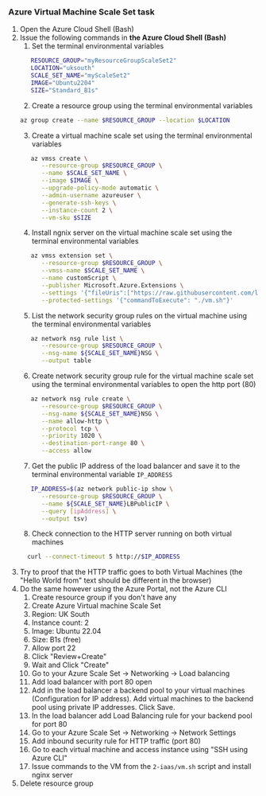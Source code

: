### Azure Virtual Machine Scale Set task

1. Open the Azure Cloud Shell (Bash)
2. Issue the following commands in **the Azure Cloud Shell (Bash)**
   1. Set the terminal environmental variables 
   ```bash
      RESOURCE_GROUP="myResourceGroupScaleSet2"
      LOCATION="uksouth"
      SCALE_SET_NAME="myScaleSet2"
      IMAGE="Ubuntu2204"
      SIZE="Standard_B1s"
   ```
   2. Create a resource group using the terminal environmental variables
   ```bash
   az group create --name $RESOURCE_GROUP --location $LOCATION
   ```
   3. Create a virtual machine scale set using the terminal environmental variables
   ```bash
      az vmss create \
         --resource-group $RESOURCE_GROUP \
         --name $SCALE_SET_NAME \
         --image $IMAGE \
         --upgrade-policy-mode automatic \
         --admin-username azureuser \
         --generate-ssh-keys \
         --instance-count 2 \
         --vm-sku $SIZE
   ```
   4. Install ngnix server on the virtual machine scale set using the terminal environmental variables
   ```bash
      az vmss extension set \
         --resource-group $RESOURCE_GROUP \
         --vmss-name $SCALE_SET_NAME \
         --name customScript \
         --publisher Microsoft.Azure.Extensions \
         --settings '{"fileUris":["https://raw.githubusercontent.com/lsawicki-cdv/course-iot-cloud-computing/refs/heads/main/2-iaas/vm.sh"]}' \
         --protected-settings '{"commandToExecute": "./vm.sh"}'   
   ```
   5. List the network security group rules on the virtual machine using the terminal environmental variables
   ```bash
      az network nsg rule list \
         --resource-group $RESOURCE_GROUP \
         --nsg-name ${SCALE_SET_NAME}NSG \
         --output table
   ```
   6. Create network security group rule for the virtual machine scale set using the terminal environmental variables to open the http port (80)
   ```bash
      az network nsg rule create \
         --resource-group $RESOURCE_GROUP \
         --nsg-name ${SCALE_SET_NAME}NSG \
         --name allow-http \
         --protocol tcp \
         --priority 1020 \
         --destination-port-range 80 \
         --access allow
   ```
   7. Get the public IP address of the load balancer and save it to the terminal environmental variable `IP_ADDRESS`
   ```bash
      IP_ADDRESS=$(az network public-ip show \
         --resource-group $RESOURCE_GROUP \
         --name ${SCALE_SET_NAME}LBPublicIP \
         --query [ipAddress] \
         --output tsv)
    ```
    8. Check connection to the HTTP server running on both virtual machines
    ```bash
      curl --connect-timeout 5 http://$IP_ADDRESS
    ```
3. Try to proof that the HTTP traffic goes to both Virtual Machines (the "Hello World from" text should be different in the browser)
4. Do the same however using the Azure Portal, not the Azure CLI
   1. Create resource group if you don't have any
   2. Create Azure Virtual machine Scale Set
   3. Region: UK South
   4. Instance count: 2
   5. Image: Ubuntu 22.04
   6. Size: B1s (free)
   7. Allow port 22
   8. Click "Review+Create"
   9. Wait and Click "Create"
   10. Go to your Azure Scale Set -> Networking -> Load balancing
   11. Add load balancer with port 80 open
   12. Add in the load balancer a backend pool to your virtual machines (Configuration for IP address). Add virtual machines to the backend pool using private IP addresses. Click Save.
   13. In the load balancer add Load Balancing rule for your backend pool for port 80
   14. Go to your Azure Scale Set -> Networking -> Network Settings
   15. Add inbound security rule for HTTP traffic (port 80)
   16. Go to each virtual machine and access instance using "SSH using Azure CLI"
   17. Issue commands to the VM from the `2-iaas/vm.sh` script and install nginx server
5. Delete resource group

